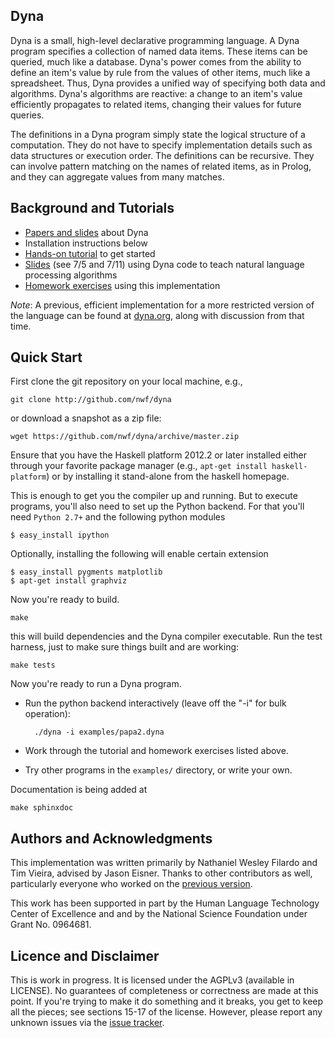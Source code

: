 Dyna
----

Dyna is a small, high-level declarative programming language. A Dyna
program specifies a collection of named data items.  These items can
be queried, much like a database. Dyna's power comes from the ability
to define an item's value by rule from the values of other items, much
like a spreadsheet.  Thus, Dyna provides a unified way of specifying
both data and algorithms. Dyna's algorithms are reactive: a change to
an item's value efficiently propagates to related items, changing
their values for future queries.

The definitions in a Dyna program simply state the logical structure
of a computation.  They do not have to specify implementation details
such as data structures or execution order.  The definitions can be
recursive.  They can involve pattern matching on the names of related
items, as in Prolog, and they can aggregate values from many matches.

Background and Tutorials
------------------------

* [Papers and slides](http://cs.jhu.edu/~jason/papers/#Dyna) about Dyna
* Installation instructions below
* [Hands-on tutorial](http://cs.jhu.edu/~darcey/dyna-tutorial.pdf) to get started 
* [Slides](http://cs.jhu.edu/~jason/licl/) (see 7/5 and 7/11) using Dyna code to teach natural language processing algorithms 
* [Homework exercises](http://cs.jhu.edu/~jason/licl/hw3/hw3.pdf) using this implementation

*Note*: A previous, efficient implementation for a more restricted version of the language can be found at [dyna.org](http://dyna.org), along with discussion from that time.

Quick Start
-----------

First clone the git repository on your local machine, e.g.,

    git clone http://github.com/nwf/dyna

or download a snapshot as a zip file:

    wget https://github.com/nwf/dyna/archive/master.zip

Ensure that you have the Haskell platform 2012.2 or later installed
either through your favorite package manager (e.g., `apt-get install
haskell-platform`) or by installing it stand-alone from the haskell homepage.

This is enough to get you the compiler up and running. But to execute
programs, you'll also need to set up the Python backend. For that
you'll need `Python 2.7+` and the following python modules

    $ easy_install ipython

Optionally, installing the following will enable certain extension

    $ easy_install pygments matplotlib
    $ apt-get install graphviz

Now you're ready to build.

    make

this will build dependencies and the Dyna compiler executable.  Run the test
harness, just to make sure things built and are working:

    make tests

Now you're ready to run a Dyna program. 

* Run the python backend interactively (leave off the "-i" for bulk operation):

        ./dyna -i examples/papa2.dyna

* Work through the tutorial and homework exercises listed above.

* Try other programs in the `examples/` directory, or write your own.

Documentation is being added at

    make sphinxdoc

Authors and Acknowledgments
---------------------------

This implementation was written primarily by Nathaniel Wesley Filardo
and Tim Vieira, advised by Jason Eisner.  Thanks to other contributors
as well, particularly everyone who worked on the [previous
version](http://dyna.org).  

This work has been supported in part by the Human Language Technology
Center of Excellence and and by the National Science Foundation under
Grant No. 0964681.

Licence and Disclaimer
----------------------

This is work in progress.  It is licensed under the AGPLv3 (available
in LICENSE).  No guarantees of completeness or correctness are made at
this point.  If you're trying to make it do something and it breaks,
you get to keep all the pieces; see sections 15-17 of the license.
However, please report any unknown issues via the [issue
tracker](https://github.com/nwf/dyna/issues).
